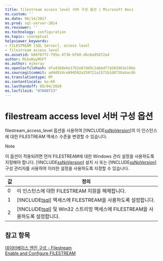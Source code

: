 ```yaml
---
title: filestream access level 서버 구성 옵션 | Microsoft Docs
ms.custom: ''
ms.date: 06/14/2017
ms.prod: sql-server-2014
ms.reviewer: ''
ms.technology: configuration
ms.topic: conceptual
helpviewer_keywords:
- FILESTREAM [SQL Server], access level
- filestream access level
ms.assetid: b88f6ff2-795e-4730-bfb8-dbc6a958f2ad
author: MikeRayMSFT
ms.author: mikeray
ms.openlocfilehash: dfa43b8e6e1762e87dd9c2abbdf7a583963e196e
ms.sourcegitcommit: ad4d92dce894592a259721a1571b1d8736abacdb
ms.translationtype: MT
ms.contentlocale: ko-KR
ms.lasthandoff: 08/04/2020
ms.locfileid: "87660713"
---
```

# <a name="filestream-access-level-server-configuration-option"></a>filestream access level 서버 구성 옵션
  filestream_access_level 옵션을 사용하여 [!INCLUDE[ssNoVersion](../../includes/ssnoversion-md.md)]의 이 인스턴스에 대한 FILESTREAM 액세스 수준을 변경할 수 있습니다.  
  
> [!NOTE]  
>  이 옵션이 적용되려면 먼저 FILESTREAM에 대한 Windows 관리 설정을 사용하도록 지정해야 합니다. [!INCLUDE[ssNoVersion](../../includes/ssnoversion-md.md)] 설치 시 또는 [!INCLUDE[ssNoVersion](../../includes/ssnoversion-md.md)] 구성 관리자를 사용하여 이러한 설정을 사용하도록 지정할 수 있습니다.  
  
|값|정의|  
|-----------|----------------|  
|0|이 인스턴스에 대한 FILESTREAM 지원을 해제합니다.|  
|1|[!INCLUDE[tsql](../../includes/tsql-md.md)] 액세스에 FILESTREAM을 사용하도록 설정합니다.|  
|2|[!INCLUDE[tsql](../../includes/tsql-md.md)] 및 Win32 스트리밍 액세스에 FILESTREAM을 사용하도록 설정합니다.|  
  
## <a name="see-also"></a>참고 항목  
 [데이터베이스 엔진 구성 - Filestream](../../sql-server/install/database-engine-configuration-filestream.md)   
 [Enable and Configure FILESTREAM](../../relational-databases/blob/enable-and-configure-filestream.md)  
  
  
